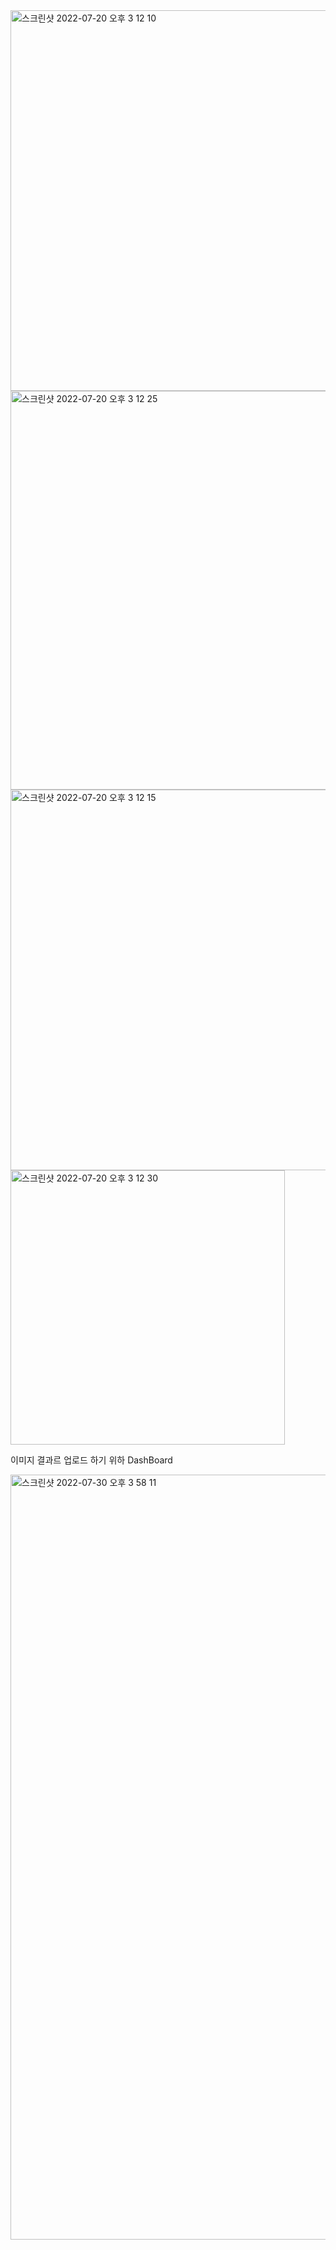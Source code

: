 <img width="609" alt="스크린샷 2022-07-20 오후 3 12 10" src="https://user-images.githubusercontent.com/88297412/179909636-a186fb82-278d-4b6b-b369-d4f4e0440586.png">
<img width="638" alt="스크린샷 2022-07-20 오후 3 12 25" src="https://user-images.githubusercontent.com/88297412/179909655-cd12693e-6272-47e9-999f-5ceefe589af9.png">
<img width="609" alt="스크린샷 2022-07-20 오후 3 12 15" src="https://user-images.githubusercontent.com/88297412/179909662-66828a5c-d9a9-4b35-a277-39a7b663878c.png">
<img width="439" alt="스크린샷 2022-07-20 오후 3 12 30" src="https://user-images.githubusercontent.com/88297412/179909675-a60b840d-1390-4422-8333-abb407fabb25.png">


이미지 결과르 업로드 하기 위하 DashBoard 


<img width="1224" alt="스크린샷 2022-07-30 오후 3 58 11" src="https://user-images.githubusercontent.com/88297412/181878986-e29270e3-7636-4d23-b9e5-6eb3f1457d05.png">
